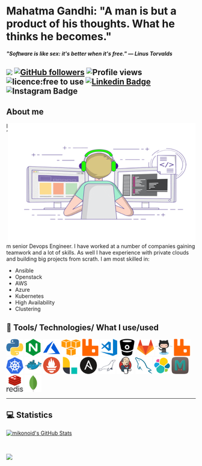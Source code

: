# Mahatma Gandhi: "A man is but a product of his thoughts. What he thinks he becomes."

#### *"Software is like sex: it's better when it's free." — Linus Torvalds*

![](https://visitor-badge.glitch.me/badge?page_id=github.com/mikonoid) [![GitHub followers](https://img.shields.io/github/followers/mikonoid?label=Follow&style=social)](https://github.com/mikonoid/?tab=follow) ![Profile views](https://gpvc.arturio.dev/mikonoid) ![licence:free to use](https://img.shields.io/badge/licence-free--to--use-blue) [![Linkedin Badge](https://img.shields.io/badge/-mikonoid-blue?style=flat&logo=Linkedin&logoColor=white&link=https://www.linkedin.com/in/mikhail-ivanov-bb585160/)](https://www.linkedin.com/in/mikhail-ivanov-bb585160/) ![Instagram Badge](https://img.shields.io/badge/-mikonoid-purple?style=flat&logo=instagram&logoColor=white&link=https://instagram.com/slon.gobo/)
---

## About me

<img align="right" src="images/gifs/coder3.gif" width="500" height="320" />

I’m senior Devops Engineer. I have worked at a number of companies gaining teamwork and a lot of skills.
As well I have experience with private clouds and building big projects from scrath. I am most skilled in:

- Ansible
- Openstack
- AWS
- Azure
- Kubernetes
- High Availability
- Clustering

<h2>🚀 Tools/ Technologies/ What I use/used</h2>
<p align="left">
<img src="images/svgicons/python-icon.svg" alt="python" width="45" height="45" />
<img src="images/svgicons/nginx-icon.svg" alt="nginx" width="45" height="45" />
<img src="images/svgicons/microsoft_azure-icon.svg" alt="microsoft_azure" width="45" height="45" />
<img src="images/svgicons/amazon_aws-icon.svg" alt="Aws" width="50" height="45" />
<img src="images/svgicons/rabbitmq-icon.svg" alt="rabbitmq" width="45" height="45" />
<img src="images/svgicons/visualstudio_code-icon.svg" alt="VS-Code" width="45" height="45" />
<img src="images/svgicons/bitbucket-icon.svg" alt="BitBucket" width="45" height="45" />
<img src="images/svgicons/gitlab-icon.svg" alt="Gitlab" width="45" height="45" />
<img src="images/svgicons/github-icon.svg" alt="Github" width="45" height="45" />
<img src="images/svgicons/rabbitmq-icon.svg" alt="rabbitmq" width="45" height="45" />
<img src="images/svgicons/kubernetes-icon.svg" alt="Kubernetes" width="45" height="45" />
<img src="images/svgicons/docker-icon.svg" alt="Docker" width="45" height="45" />
<img src="images/svgicons/prometheusio-icon.svg" alt="prometheusio" width="45" height="45" />
<img src="images/svgicons/elasticco_logstash-icon.svg" alt="logstash" width="45" height="45" />
<img src="images/svgicons/ansible-icon.svg" alt="Ansible" width="45" height="45" />
<img src="images/svgicons/mariadb-icon.svg" alt="MariaDb" width="45" height="45" />
<img src="images/svgicons/jenkins-icon.svg" alt="Jenkins" width="45" height="45" />
<img src="images/svgicons/mysql-icon.svg" alt="mysql" width="45" height="45" />
<img src="images/svgicons/elastic-icon.svg" alt="Elastic" width="45" height="45" />
<img src="images/svgicons/memcached-icon.svg" alt="Memcached" width="45" height="45" />
<img src="images/svgicons/redis-original-wordmark.svg" alt="redis" width="45" height="45" />
<img src="images/svgicons/mongodb-icon.svg" alt="mongodb" width="45" height="45" />
</p>

---
## 💻 Statistics


<a href="https://github.com/mikonoid/mikonoid">
  <img align="center" src="https://bad-apple-github-readme.vercel.app/api?username=mikonoid&show_icons=true&line_height=27&count_private=true" alt="mikonoid's GitHub Stats" />
</a>

<p>&nbsp;</p>

<a href="https://github.com/mikonoid/mikonoid">
  <img align="center" src="https://github-profile-trophy.vercel.app/?username=mikonoid&column=7" />
</a>


